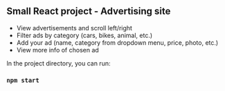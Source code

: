 ## Small React project - Advertising site
- View advertisements and scroll left/right 
- Filter ads by category (cars, bikes, animal, etc.)
- Add your ad (name, category from dropdown menu, price, photo, etc.)
- View more info of chosen ad

In the project directory, you can run:
### `npm start`
